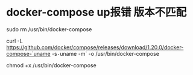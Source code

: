 # docker-compose up报错 版本不匹配

sudo rm /usr/bin/docker-compose

curl -L https://github.com/docker/compose/releases/download/1.20.0/docker-compose-`uname -s`-`uname -m` -o /usr/bin/docker-compose

chmod +x /usr/bin/docker-compose


